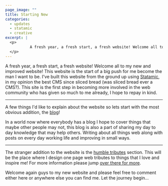 ```yaml
---
page_image: ""
title: Starting New
categories:
  - updates
  - statamic
  - creative
excerpt: |
  <p>
  	       A fresh year, a fresh start, a fresh website! Welcome all to my new and improved website! This website is the start of a big push for me become the man I want to be. I've built this website from the ground up using <a href="http://statamic.com/">Statamic</a>, in my opinion the best CMS since sliced bread (was sliced bread ever a CMS?). This site is the first step in becoming more involved in the web community who has given so much to me already, I hope to repay in kind.
  </p>
---
```

<p>
	         A fresh year, a fresh start, a fresh website! Welcome all to my new and improved website! This website is the start of a big push for me become the man I want to be. I've built this website from the ground up using <a href="http://statamic.com/" target="_blank">Statamic</a>, in my opinion the best CMS since sliced bread (was sliced bread ever a CMS?). This site is the first step in becoming more involved in the web community who has given so much to me already, I hope to repay in kind.
</p>
<hr>
<p>
	         A few things I'd like to explain about the website so lets start with the most obvious addition, the <a href="/blog">blog</a>!
</p>
<p>
	        In a world now where everybody has a blog I hope to cover things that maybe other people may not, this blog is also a part of sharing my day to day knowledge that may help others. Writing about all things web along with posts on every day working life and improving in small ways.
</p>
<hr>
<p>
	        The stranger addition to the website is the <a href="/humble-tributes">humble tributes</a> section. This will be the place where I design one page web tributes to things that I love and inspire me! For more information please jump <a href="/humble-tributes">over there for more</a>.
</p>
<p>
	         Welcome again guys to my new website and please feel free to comment either here or anywhere else you can find me. Let the journey begin...
</p>